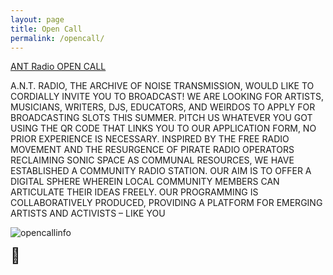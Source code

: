 ```yaml
---
layout: page
title: Open Call
permalink: /opencall/
---
```


[ANT Radio OPEN CALL](https://docs.google.com/forms/d/e/1FAIpQLSe_QKcFig1y1ULxPhF9VZZpI78R9htSBSO8TVJPR_MzszydWg/viewform?usp=sf_link)

A.N.T. RADIO, THE ARCHIVE OF NOISE TRANSMISSION, WOULD LIKE TO CORDIALLY INVITE YOU TO BROADCAST! WE ARE LOOKING FOR ARTISTS, MUSICIANS, WRITERS, DJS, EDUCATORS, AND WEIRDOS TO APPLY FOR BROADCASTING SLOTS THIS SUMMER. PITCH US WHATEVER YOU GOT USING THE QR CODE THAT LINKS YOU TO OUR APPLICATION FORM, NO PRIOR EXPERIENCE IS NECESSARY. INSPIRED BY THE FREE RADIO MOVEMENT AND THE RESURGENCE OF PIRATE RADIO OPERATORS RECLAIMING SONIC SPACE AS COMMUNAL RESOURCES, WE HAVE ESTABLISHED A COMMUNITY RADIO STATION. OUR AIM IS TO OFFER A DIGITAL SPHERE WHEREIN LOCAL COMMUNITY MEMBERS CAN ARTICULATE THEIR IDEAS FREELY. OUR PROGRAMMING IS COLLABORATIVELY PRODUCED, PROVIDING A PLATFORM FOR EMERGING ARTISTS AND ACTIVISTS – LIKE YOU

![opencallinfo](../../images/opencall.png)




  <style>
    /* CSS styles for the ant element */
    #ant {
      position: absolute;
      font-size: 24px;
    }
  </style>


  <div id="ant">🐜</div>

  <script>
    // JavaScript code to make the ant follow the cursor
    document.addEventListener('mousemove', function(event) {
      var ant = document.getElementById('ant');
      ant.style.left = event.clientX + 'px';
      ant.style.top = event.clientY + 'px';
    });
  </script>

